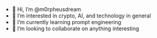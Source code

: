 - 👋 Hi, I’m @m0rpheusdream
- 👀 I’m interested in crypto, AI, and technology in general
- 🌱 I’m currently learning prompt engineering
- 💞️ I’m looking to collaborate on anything interesting

<!---
m0rpheusdream/m0rpheusdream is a ✨ special ✨ repository because its `README.md` (this file) appears on your GitHub profile.
You can click the Preview link to take a look at your changes.
--->
